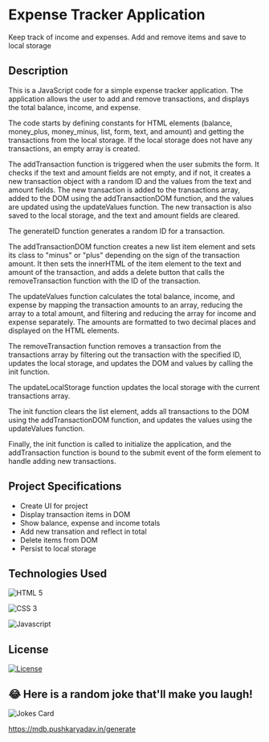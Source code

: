 # Expense Tracker Application

Keep track of income and expenses. Add and remove items and save to local storage

## Description

This is a JavaScript code for a simple expense tracker application. The application allows the user to add and remove transactions, and displays the total balance, income, and expense.

The code starts by defining constants for HTML elements (balance, money_plus, money_minus, list, form, text, and amount) and getting the transactions from the local storage. If the local storage does not have any transactions, an empty array is created.

The addTransaction function is triggered when the user submits the form. It checks if the text and amount fields are not empty, and if not, it creates a new transaction object with a random ID and the values from the text and amount fields. The new transaction is added to the transactions array, added to the DOM using the addTransactionDOM function, and the values are updated using the updateValues function. The new transaction is also saved to the local storage, and the text and amount fields are cleared.

The generateID function generates a random ID for a transaction.

The addTransactionDOM function creates a new list item element and sets its class to "minus" or "plus" depending on the sign of the transaction amount. It then sets the innerHTML of the item element to the text and amount of the transaction, and adds a delete button that calls the removeTransaction function with the ID of the transaction.

The updateValues function calculates the total balance, income, and expense by mapping the transaction amounts to an array, reducing the array to a total amount, and filtering and reducing the array for income and expense separately. The amounts are formatted to two decimal places and displayed on the HTML elements.

The removeTransaction function removes a transaction from the transactions array by filtering out the transaction with the specified ID, updates the local storage, and updates the DOM and values by calling the init function.

The updateLocalStorage function updates the local storage with the current transactions array.

The init function clears the list element, adds all transactions to the DOM using the addTransactionDOM function, and updates the values using the updateValues function.

Finally, the init function is called to initialize the application, and the addTransaction function is bound to the submit event of the form element to handle adding new transactions.

## Project Specifications

- Create UI for project
- Display transaction items in DOM
- Show balance, expense and income totals
- Add new transation and reflect in total
- Delete items from DOM
- Persist to local storage

## Technologies Used

![HTML 5](https://img.shields.io/badge/HTML5-E34F26?style=for-the-badge&logo=html5&logoColor=white)

![CSS 3](https://img.shields.io/badge/CSS3-1572B6?style=for-the-badge&logo=css3&logoColor=white)

![Javascript](https://img.shields.io/badge/JavaScript-F7DF1E?style=for-the-badge&logo=javascript&logoColor=black)

## License

[![License](https://img.shields.io/badge/License-Apache_2.0-blue.svg)](https://opensource.org/licenses/Apache-2.0)

## 😂 Here is a random joke that'll make you laugh!

![Jokes Card](https://readme-jokes.vercel.app/api)

https://mdb.pushkaryadav.in/generate

